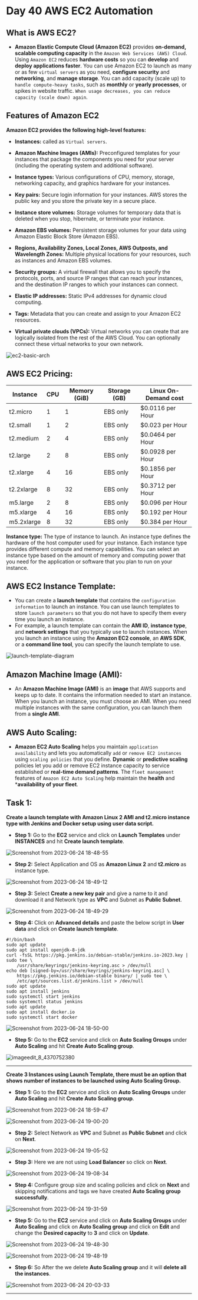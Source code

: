 # Day 40 AWS EC2 Automation

## What is AWS EC2?
- **Amazon Elastic Compute Cloud (Amazon EC2)** provides **on-demand, scalable computing capacity** in the `Amazon Web Services (AWS) Cloud`. Using `Amazon EC2` reduces **hardware costs** so you can **develop** and **deploy applications faster**. You can use Amazon EC2 to launch as many or as few `virtual servers` as you need, **configure security** and **networking**, and **manage storage**. You can add capacity (scale up) to `handle compute-heavy tasks`, such as **monthly** or **yearly processes**, or spikes in website traffic. `When usage decreases, you can reduce capacity (scale down) again`.

## Features of Amazon EC2

**Amazon EC2 provides the following high-level features:**

- **Instances:** called as `Virtual servers`.

- **Amazon Machine Images (AMIs):** Preconfigured templates for your instances that package the components you need for your server (including the operating system and additional software).

- **Instance types:** Various configurations of CPU, memory, storage, networking capacity, and graphics hardware for your instances.

- **Key pairs:** Secure login information for your instances. AWS stores the public key and you store the private key in a secure place.

- **Instance store volumes:** Storage volumes for temporary data that is deleted when you stop, hibernate, or terminate your instance.

- **Amazon EBS volumes:** Persistent storage volumes for your data using Amazon Elastic Block Store (Amazon EBS).

- **Regions, Availability Zones, Local Zones, AWS Outposts, and Wavelength Zones:** Multiple physical locations for your resources, such as instances and Amazon EBS volumes.

- **Security groups:** A virtual firewall that allows you to specify the protocols, ports, and source IP ranges that can reach your instances, and the destination IP ranges to which your instances can connect.

- **Elastic IP addresses:**
Static IPv4 addresses for dynamic cloud computing.

- **Tags:** Metadata that you can create and assign to your Amazon EC2 resources.

- **Virtual private clouds (VPCs):** Virtual networks you can create that are logically isolated from the rest of the AWS Cloud. You can optionally connect these virtual networks to your own network.

![ec2-basic-arch](https://github.com/Rohit312001/GitDemo/assets/76991475/fc3d006a-1dfa-4861-92d0-8cac580e953b)

## AWS EC2 Pricing:

| Instance | CPU | Memory (GiB) | Storage (GB)| Linux On-Demand cost |
| --- | --- | --- | --- | --- |
| t2.micro | 1 | 1 | EBS only | $0.0116 per Hour |
| t2.small | 1 | 2 | EBS only | $0.023 per Hour |
| t2.medium | 2 | 4 | EBS only | $0.0464 per Hour |
| t2.large | 2 | 8 | EBS only | $0.0928 per Hour |
| t2.xlarge | 4 | 16 | EBS only | $0.1856 per Hour |
| t2.2xlarge | 8 | 32 | EBS only | $0.3712 per Hour |
| m5.large | 2 | 8 | EBS only | $0.096 per Hour |
| m5.xlarge | 4 | 16 | EBS only | $0.192 per Hour |
| m5.2xlarge | 8 | 32 | EBS only | $0.384 per Hour |

**Instance type:** The type of instance to launch. An instance type defines the hardware of the host computer used for your instance. Each instance type provides different compute and memory capabilities. You can select an instance type based on the amount of memory and computing power that you need for the application or software that you plan to run on your instance.

## AWS EC2 Instance Template:

- You can create a **launch template** that contains the `configuration information` to launch an instance. You can use launch templates to store `launch parameters` so that you do not have to specify them every time you launch an instance.
- For example, a launch template can contain the **AMI ID**, **instance type**, and **network settings** that you typically use to launch instances. When you launch an instance using the **Amazon EC2 console**, an **AWS SDK**, or a **command line tool**, you can specify the launch template to use.

![launch-template-diagram](https://github.com/Rohit312001/GitDemo/assets/76991475/cedde8bd-2bf8-46b6-a92a-5219b20fd712)


## Amazon Machine Image (AMI):

- An **Amazon Machine Image (AMI)** is an **image** that AWS supports and keeps up to date. It contains the information needed to start an instance. When you launch an instance, you must choose an AMI. When you need multiple instances with the same configuration, you can launch them from a **single AMI**.

## AWS Auto Scaling:

- **Amazon EC2 Auto Scaling** helps you maintain `application availability` and lets you automatically `add` or `remove EC2 instances` using `scaling policies` that you define. **Dynamic** or **predictive scaling** policies let you add or remove EC2 instance capacity to service established or **real-time demand patterns**. The `fleet management` features of `Amazon EC2 Auto Scaling` help maintain the **health** and ***availability of your fleet**.

## Task 1: 

**Create a launch template with Amazon Linux 2 AMI and t2.micro instance type with Jenkins and Docker setup using user data script.**

- **Step 1:** Go to the **EC2** service and click on **Launch Templates** under **INSTANCES** and hit **Create launch template**.

![Screenshot from 2023-06-24 18-48-55](https://github.com/Rohit312001/GitDemo/assets/76991475/c22970d5-f50e-4421-b7f9-0fc4497a93ad)

- **Step 2:** Select Application and OS as **Amazon Linux 2** and **t2.micro** as instance type.

![Screenshot from 2023-06-24 18-49-12](https://github.com/Rohit312001/GitDemo/assets/76991475/d8428537-c81d-4d92-8771-123c687e82cc)

- **Step 3:** Select **Create a new key pair** and give a name to it and download it and  Network type as **VPC** and Subnet as **Public Subnet**.

![Screenshot from 2023-06-24 18-49-29](https://github.com/Rohit312001/GitDemo/assets/76991475/612cd6dc-cca7-4d55-a0e6-0d84d19d6388)

- **Step 4:** Click on **Advanced details** and paste the below script in **User data** and click on **Create launch template**.

```
#!/bin/bash
sudo apt update
sudo apt install openjdk-8-jdk
curl -fsSL https://pkg.jenkins.io/debian-stable/jenkins.io-2023.key | sudo tee \
    /usr/share/keyrings/jenkins-keyring.asc > /dev/null
echo deb [signed-by=/usr/share/keyrings/jenkins-keyring.asc] \
    https://pkg.jenkins.io/debian-stable binary/ | sudo tee \
    /etc/apt/sources.list.d/jenkins.list > /dev/null
sudo apt update
sudo apt install jenkins
sudo systemctl start jenkins
sudo systemctl status jenkins
sudo apt update
sudo apt install docker.io
sudo systemctl start docker
```

![Screenshot from 2023-06-24 18-50-00](https://github.com/Rohit312001/GitDemo/assets/76991475/5d7a94fa-ee02-4354-850b-dbe683f9975d)

- **Step 5:** Go to the **EC2** service and click on **Auto Scaling Groups** under **Auto Scaling** and hit **Create Auto Scaling group**.

![imageedit_8_4370752380](https://github.com/Rohit312001/GitDemo/assets/76991475/3124bfee-b750-4697-8395-f5d639debfab)

---

**Create 3 Instances using Launch Template, there must be an option that shows number of instances to be launched using Auto Scaling Group.**

- **Step 1:** Go to the **EC2** service and click on **Auto Scaling Groups** under **Auto Scaling** and hit **Create Auto Scaling group**.

![Screenshot from 2023-06-24 18-59-47](https://github.com/Rohit312001/GitDemo/assets/76991475/ad1b9da9-26b7-4bc5-8301-3a1555141aaf)

![Screenshot from 2023-06-24 19-00-20](https://github.com/Rohit312001/GitDemo/assets/76991475/5caa5b15-e907-4e85-8ccb-127939fa2cd0)

- **Step 2:** Select Network as **VPC** and Subnet as **Public Subnet** and click on **Next**.

![Screenshot from 2023-06-24 19-05-52](https://github.com/Rohit312001/GitDemo/assets/76991475/afce1bcd-6c73-4b51-aeef-1994cc41c56a)

- **Step 3:** Here we are not using **Load Balancer** so click on **Next**.

![Screenshot from 2023-06-24 19-08-34](https://github.com/Rohit312001/GitDemo/assets/76991475/fec605e7-f208-4e1e-8b9a-fa707f7f6f81)

- **Step 4:** Configure group size and scaling policies and click on **Next** and skipping notifications and tags we have created **Auto Scaling group successfully**.

![Screenshot from 2023-06-24 19-31-59](https://github.com/Rohit312001/GitDemo/assets/76991475/32ba100f-289b-446f-aaff-b6950120d540)

- **Step 5:** Go to the **EC2** service and click on **Auto Scaling Groups** under **Auto Scaling** and click on **Auto Scaling group** and click on **Edit** and change the **Desired capacity** to **3** and click on **Update**.

![Screenshot from 2023-06-24 19-48-30](https://github.com/Rohit312001/GitDemo/assets/76991475/992bca1e-7010-4704-ab5d-d15063de335c)

![Screenshot from 2023-06-24 19-48-19](https://github.com/Rohit312001/GitDemo/assets/76991475/dc28b1cb-e055-4a30-90eb-a36b5ac49620)

- **Step 6:** So After the we delete **Auto Scaling group** and it will **delete all the instances**.

![Screenshot from 2023-06-24 20-03-33](https://github.com/Rohit312001/GitDemo/assets/76991475/0c8bc705-a7f1-4a3a-af11-e95d4831ddb6)

---